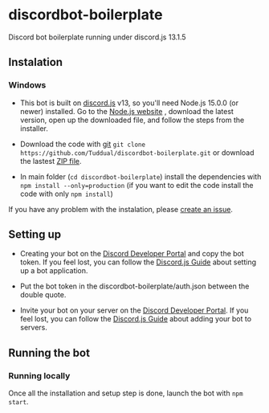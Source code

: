 # discordbot-boilerplate

Discord bot boilerplate running under discord.js 13.1.5

## Instalation

### Windows

* This bot is built on [discord.js](https://discord.js.org/) v13, so you'll need Node.js 15.0.0 (or newer) installed. Go to the [Node.js website](https://nodejs.org/) , download the latest version, open up the downloaded file, and follow the steps from the installer.

* Download the code with [git](https://git-scm.com/download/win) `git clone https://github.com/Tuddual/discordbot-boilerplate.git` or download the lastest [ZIP file](https://github.com/Tuddual/discordbot-boilerplate/archive/main.zip).

* In main folder (`cd discordbot-boilerplate`) install the dependencies with `npm install --only=production` (if you want to edit the code install the code with only `npm install`)

If you have any problem with the instalation, please [create an issue](https://github.com/Tuddual/discordbot-boilerplate/issues/new).

## Setting up

* Creating your bot on the [Discord Developer Portal](https://discord.com/developers/applications/) and copy the bot token. If you feel lost, you can follow the [Discord.js Guide](https://discordjs.guide/preparations/setting-up-a-bot-application.html) about setting up a bot application.

* Put the bot token in the discordbot-boilerplate/auth.json between the double quote.

* Invite your bot on your server on the [Discord Developer Portal](https://discord.com/developers/applications/). If you feel lost, you can follow the [Discord.js Guide](https://discordjs.guide/preparations/adding-your-bot-to-servers.html) about adding your bot to servers.

## Running the bot

### Running locally

Once all the installation and setup step is done, launch the bot with `npm start`.
